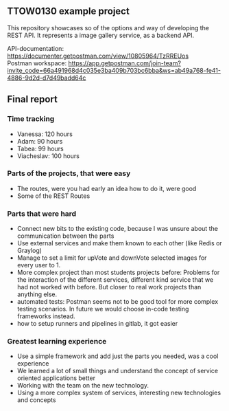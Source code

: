 ## TTOW0130 example project

This repository showcases so of the options and way of developing the REST API.
It represents a image gallery service, as a backend API.

API-documentation: https://documenter.getpostman.com/view/10805964/TzRREUos <br>
Postman workspace: https://app.getpostman.com/join-team?invite_code=66a491968d4c035e3ba409b703bc6bba&ws=ab49a768-fe41-4886-9d2d-d7d49badd64c

## Final report
### Time tracking

- Vanessa: 120 hours
- Adam: 90 hours 
- Tabea: 99 hours
- Viacheslav: 100 hours

### Parts of the projects, that were easy
- The routes, were you had early an idea how to do it, were good
- Some of the REST Routes

### Parts that were hard
- Connect new bits to the existing code, because I was unsure about the communication between the parts
- Use external services and make them known to each other (like Redis or Graylog)
- Manage to set a limit for upVote and downVote selected images for every user to 1.
- More complex project than most students projects before: Problems for the interaction of the different services, different kind service that we had not worked with before. But closer to real work projects than anything else.
- automated tests: Postman seems not to be good tool for more complex testing scenarios. In future we would choose in-code testing frameworks instead.
- how to setup runners and pipelines in gitlab, it got easier 

### Greatest learning experience
- Use a simple framework and add just the parts you needed, was a cool experience
- We learned a lot of small things and understand the concept of service oriented applications better
- Working with the team on the new technology.
- Using a more complex system of services, interesting new technologies and concepts
